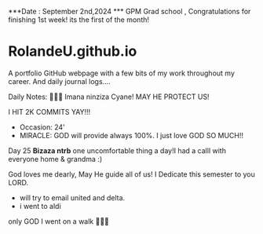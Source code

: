 ***Date : September 2nd,2024 *** GPM Grad school , Congratulations for finishing 1st week! its the first of the month!
# RolandeU.github.io

A portfolio GitHub webpage with a few bits of my work throughout my career. And daily journal logs....

Daily Notes:
💚🙏🏾 Imana ninziza Cyane! MAY HE PROTECT US!

I HIT 2K COMMITS YAY!!!

- Occasion: 24'
- MIRACLE: GOD will provide always 100%. I just love GOD SO MUCH!!

Day 25 **Bizaza ntrb** one uncomfortable thing a day!I had a calll with everyone home & grandma :) 

God loves me dearly, May He guide all of  us!
I Dedicate this semester to you LORD.

- will try to email united and delta.
- i went to aldi

only GOD 
I went on a walk 💚💚💚








